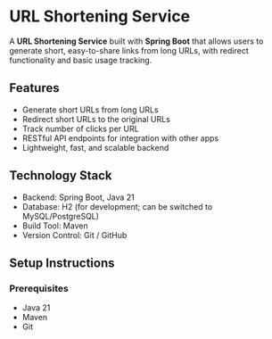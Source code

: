 # URL Shortening Service

A **URL Shortening Service** built with **Spring Boot** that allows users to generate short, easy-to-share links from long URLs, with redirect functionality and basic usage tracking.

## Features
- Generate short URLs from long URLs
- Redirect short URLs to the original URLs
- Track number of clicks per URL
- RESTful API endpoints for integration with other apps
- Lightweight, fast, and scalable backend

## Technology Stack
- Backend: Spring Boot, Java 21
- Database: H2 (for development; can be switched to MySQL/PostgreSQL)
- Build Tool: Maven
- Version Control: Git / GitHub

## Setup Instructions

### Prerequisites
- Java 21
- Maven
- Git

